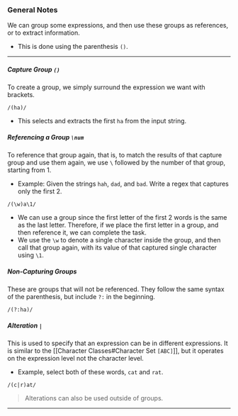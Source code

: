 ### General Notes

We can group some expressions, and then use these groups as references, or to extract information.
- This is done using the parenthesis `()`.

---
##### Capture Group `()`

To create a group, we simply surround the expression we want with brackets.
```
/(ha)/
```
- This selects and extracts the first `ha` from the input string.

##### Referencing a Group `\num`

To reference that group again, that is, to match the results of that capture group and use them again, we use `\` followed by the number of that group, starting from 1.
- Example: Given the strings `hah`, `dad`, and `bad`. Write a regex that captures only the first 2.
```
/(\w)a\1/
```
- We can use a group since the first letter of the first 2 words is the same as the last letter. Therefore, if we place the first letter in a group, and then reference it, we can complete the task.
- We use the `\w` to denote a single character inside the group, and then call that group again, with its value of that captured single character using `\1`.

##### Non-Capturing Groups

These are groups that will not be referenced. They follow the same syntax of the parenthesis, but include `?:` in the beginning.
```
/(?:ha)/
```

##### Alteration `|`

This is used to specify that an expression can be in different expressions. It is similar to the [[Character Classes#Character Set `[ABC]`]], but it operates on the expression level not the character level.
- Example, select both of these words, `cat` and `rat`.
```
/(c|r)at/
```

> Alterations can also be used outside of groups.

---
